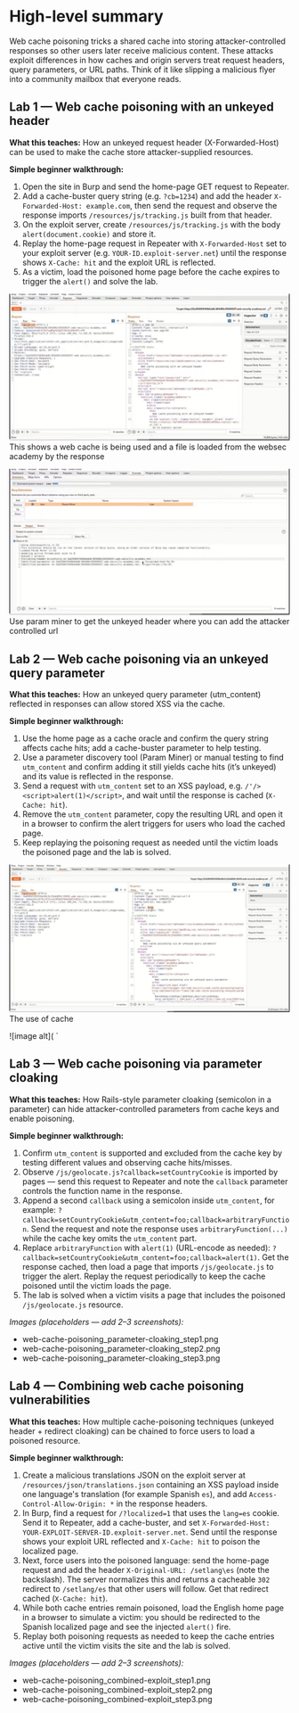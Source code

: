 # High-level summary

Web cache poisoning tricks a shared cache into storing attacker-controlled responses so other users later receive malicious content. These attacks exploit differences in how caches and origin servers treat request headers, query parameters, or URL paths. Think of it like slipping a malicious flyer into a community mailbox that everyone reads.

## Lab 1 — Web cache poisoning with an unkeyed header

**What this teaches:** How an unkeyed request header (X-Forwarded-Host) can be used to make the cache store attacker-supplied resources.

**Simple beginner walkthrough:**

1. Open the site in Burp and send the home-page GET request to Repeater.
2. Add a cache-buster query string (e.g. `?cb=1234`) and add the header `X-Forwarded-Host: example.com`, then send the request and observe the response imports `/resources/js/tracking.js` built from that header.
3. On the exploit server, create `/resources/js/tracking.js` with the body `alert(document.cookie)` and store it.
4. Replay the home-page request in Repeater with `X-Forwarded-Host` set to your exploit server (e.g. `YOUR-ID.exploit-server.net`) until the response shows `X-Cache: hit` and the exploit URL is reflected.
5. As a victim, load the poisoned home page before the cache expires to trigger the `alert()` and solve the lab.

![image alt](https://github.com/Lispectree/web-sec/blob/41bcf3a21aa9f0490156349b0a722f6589e6b76e/web-security-labs/labs/web-cache-poisoning/WEB%20POIS%20LAB1%20PHOTO1.jpg)
This shows a web cache is being used and a file is loaded from the websec academy by the response


![image alt](https://github.com/Lispectree/web-sec/blob/a827de3b7da047c691b5896ad06947b387c9ff74/web-security-labs/labs/web-cache-poisoning/WEB%20POIS%20LAB1%20PHOTO2.jpg)
Use param miner to get the unkeyed header where you can add the attacker controlled url
## Lab 2 — Web cache poisoning via an unkeyed query parameter

**What this teaches:** How an unkeyed query parameter (utm_content) reflected in responses can allow stored XSS via the cache.

**Simple beginner walkthrough:**

1. Use the home page as a cache oracle and confirm the query string affects cache hits; add a cache-buster parameter to help testing.
2. Use a parameter discovery tool (Param Miner) or manual testing to find `utm_content` and confirm adding it still yields cache hits (it’s unkeyed) and its value is reflected in the response.
3. Send a request with `utm_content` set to an XSS payload, e.g. `/'/><script>alert(1)</script>`, and wait until the response is cached (`X-Cache: hit`).
4. Remove the `utm_content` parameter, copy the resulting URL and open it in a browser to confirm the alert triggers for users who load the cached page.
5. Keep replaying the poisoning request as needed until the victim loads the poisoned page and the lab is solved.

![image alt](https://github.com/Lispectree/web-sec/blob/66c12676db904da1b4fa08394abef7ce5f2344ea/web-security-labs/labs/web-cache-poisoning/WEB%20POIS%20LAB2%20PHOTO1.jpg)
The use of cache


![image alt](
`

## Lab 3 — Web cache poisoning via parameter cloaking

**What this teaches:** How Rails-style parameter cloaking (semicolon in a parameter) can hide attacker-controlled parameters from cache keys and enable poisoning.

**Simple beginner walkthrough:**

1. Confirm `utm_content` is supported and excluded from the cache key by testing different values and observing cache hits/misses.
2. Observe `/js/geolocate.js?callback=setCountryCookie` is imported by pages — send this request to Repeater and note the `callback` parameter controls the function name in the response.
3. Append a second `callback` using a semicolon inside `utm_content`, for example: `?callback=setCountryCookie&utm_content=foo;callback=arbitraryFunction`. Send the request and note the response uses `arbitraryFunction(...)` while the cache key omits the `utm_content` part.
4. Replace `arbitraryFunction` with `alert(1)` (URL-encode as needed): `?callback=setCountryCookie&utm_content=foo;callback=alert(1)`. Get the response cached, then load a page that imports `/js/geolocate.js` to trigger the alert. Replay the request periodically to keep the cache poisoned until the victim loads the page.
5. The lab is solved when a victim visits a page that includes the poisoned `/js/geolocate.js` resource.

*Images (placeholders — add 2–3 screenshots):*

* web-cache-poisoning_parameter-cloaking_step1.png
* web-cache-poisoning_parameter-cloaking_step2.png
* web-cache-poisoning_parameter-cloaking_step3.png




## Lab 4 — Combining web cache poisoning vulnerabilities

**What this teaches:** How multiple cache-poisoning techniques (unkeyed header + redirect cloaking) can be chained to force users to load a poisoned resource.

**Simple beginner walkthrough:**

1. Create a malicious translations JSON on the exploit server at `/resources/json/translations.json` containing an XSS payload inside one language's translation (for example Spanish `es`), and add `Access-Control-Allow-Origin: *` in the response headers.
2. In Burp, find a request for `/?localized=1` that uses the `lang=es` cookie. Send it to Repeater, add a cache-buster, and set `X-Forwarded-Host: YOUR-EXPLOIT-SERVER-ID.exploit-server.net`. Send until the response shows your exploit URL reflected and `X-Cache: hit` to poison the localized page.
3. Next, force users into the poisoned language: send the home-page request and add the header `X-Original-URL: /setlang\es` (note the backslash). The server normalizes this and returns a cacheable `302` redirect to `/setlang/es` that other users will follow. Get that redirect cached (`X-Cache: hit`).
4. While both cache entries remain poisoned, load the English home page in a browser to simulate a victim: you should be redirected to the Spanish localized page and see the injected `alert()` fire.
5. Replay both poisoning requests as needed to keep the cache entries active until the victim visits the site and the lab is solved.

*Images (placeholders — add 2–3 screenshots):*

* web-cache-poisoning_combined-exploit_step1.png
* web-cache-poisoning_combined-exploit_step2.png
* web-cache-poisoning_combined-exploit_step3.png

